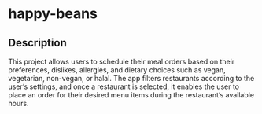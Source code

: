 # happy-beans

## Description

This project allows users to schedule their meal orders based on their preferences, dislikes, allergies, and dietary choices such as vegan, vegetarian, non-vegan, or halal. The app filters restaurants according to the user’s settings, and once a restaurant is selected, it enables the user to place an order for their desired menu items during the restaurant’s available hours.